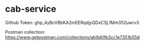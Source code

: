 # cab-service

Github Token: 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

Postman collection: https://www.getpostman.com/collections/ab9d0fb3cc1e7351b55d